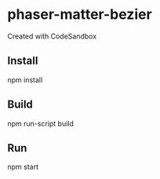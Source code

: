 # phaser-matter-bezier
Created with CodeSandbox


## Install
npm install


## Build
npm run-script build

## Run
npm start
